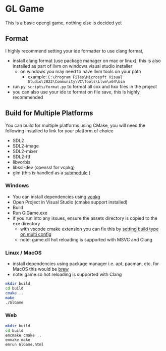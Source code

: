 # GL Game

This is a basic opengl game, nothing else is decided yet

## Format

I highly recommend setting your ide formatter to use clang format,

- install clang format (use package manager on mac or linux), this is also installed as part of llvm on windows visual studio installer
  - on windows you may need to have llvm tools on your path
    - example: `C:\Program Files\Microsoft Visual Studio\2022\Community\VC\Tools\Llvm\x64\bin`
- run `py scripts/format.py` to format all cxx and hxx files in the project
- you can also use your ide to format on file save, this is highly recommended

## Build for Multiple Platforms

You can build for multiple platforms using CMake, you will need the following installed to link for your platform of choice

- SDL2
- SDL2-image
- SDL2-mixer
- SDL2-ttf
- libvorbis
- libssl-dev (openssl for vcpkg)
- glm (this is handled as a [submodule](https://git-scm.com/book/en/v2/Git-Tools-Submodules) )

### Windows

- You can install dependencies using [vcpkg](https://github.com/microsoft/vcpkg)
- Open Project in Visual Studio (cmake support installed)
- Build
- Run GlGame.exe
- if you run into any issues, ensure the assets directory is copied to the exe directory
  - with vscode cmake extension you can fix this by [setting build type on multi config](https://github.com/microsoft/vscode-cmake-tools/issues/1298)
  - note: game.dll hot reloading is supported with MSVC and Clang

### Linux / MacOS

- install dependencies using package manager i.e. apt, pacman, etc. for MacOS this would be [brew](https://brew.sh/)
- note: game.so hot reloading is supported with Clang

```zsh
mkdir build
cd build
cmake ..
make
./GlGame
```

### Web

```zsh
mkdir build
cd build
emcmake cmake ..
emmake make
emrun GlGame.html
```

